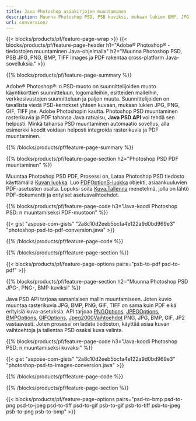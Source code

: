```yaml
---
title: Java Photoshop asiakirjojen muuntaminen
description: Muunna Photoshop PSD, PSB kuviksi, mukaan lukien BMP, JPG, PNG, TIFF ja PDF Java-kirjaston kautta.
url: conversion/
---
```


{{< blocks/products/pf/feature-page-wrap >}}
{{< blocks/products/pf/feature-page-header h1="Adobe® Photoshop® -tiedostojen muuntaminen Java-ohjelmalla" h2="Muunna Photoshop PSD, PSB JPG, PNG, BMP, TIFF Images ja PDF rakentaa cross-platform Java-sovelluksia." >}}

{{% blocks/products/pf/feature-page-summary %}}

Adobe® Photoshop®: n PSD-muoto on suunnittelijoiden muoto käyntikorttien suunnitteluun, logomalleihin, esitteiden malleihin, verkkosivustojen suunnitteluun ja paljon muuta. Suunnittelijoiden on tavallista viedä PSD-kerrokset yhteen kuvaan, mukaan lukien JPG, PNG, GIF, TIFF jne. Adobe Photoshopin kautta. Photoshop PSD muuntaminen rasterikuvia ja PDF tahansa Java ratkaisu, **Java PSD API** voi tehdä sen helposti. Minkä tahansa PSD muuntaminen automaatio sovellus, alla esimerkki koodit voidaan helposti integroida rasterikuvia ja PDF muuntaminen.

{{% /blocks/products/pf/feature-page-summary %}}

{{% blocks/products/pf/feature-page-section h2="Photoshop PSD PDF muuntaminen" %}}

Muuntaa Photoshop PSD PDF, Prosessi on, Lataa Photoshop PSD tiedosto käyttämällä [Kuvan luokka](https://apireference.aspose.com/psd/java/com.aspose.psd/Image). Luo [PDFOptionS-luokka](https://apireference.aspose.com/psd/java/com.aspose.psd.imageoptions/PdfOptions) objekti, asiaankuuluvien PDF-asetusten osalta. Lopuksi soita [Kuva.Tallenna](https://apireference.aspose.com/psd/java/com.aspose.psd/Image#save-java.lang.String-com.aspose.psd.ImageOptionsBase-) menetelmä, jolla on lähtö PDF-dokumentti ja erityiset asetusvaihtoehdot.

{{% blocks/products/pf/feature-page-code h3="Java-koodi Photoshop PSD: n muuntamiseksi PDF-muotoon" %}}

{{< gist "aspose-com-gists" "2a8c10d2eeb5bcfa4e122a9d0bd969e3" "photoshop-psd-to-pdf-conversion.java" >}}

{{% /blocks/products/pf/feature-page-code %}}

{{% /blocks/products/pf/feature-page-section %}}

{{< blocks/products/pf/feature-page-options pairs="psb-to-pdf psd-to-pdf" >}}

{{% blocks/products/pf/feature-page-section h2="Muunna Photoshop PSD JPG-, PNG-, BMP-kuviksi" %}}

Java PSD API tarjoaa samanlaisen mallin muuntamiseen. Joten kuvio muuntaa rasterikuvia JPG, BMP, PNG, GIF, TIFF on sama kuin PDF eikä erityisiä kuva-asetuksia. API tarjoaa [PNGOptions](https://apireference.aspose.com/psd/java/com.aspose.psd.imageoptions/PngOptions), [JPEGOptions](https://apireference.aspose.com/psd/java/com.aspose.psd.imageoptions/JpegOptions), [BMPOptions](https://apireference.aspose.com/psd/java/com.aspose.psd.imageoptions/BmpOptions), [GIFOptions](https://apireference.aspose.com/psd/java/com.aspose.psd.imageoptions/GifOptions), [Jpeg2000Vaihtoehdot](https://apireference.aspose.com/psd/java/com.aspose.psd.imageoptions/Jpeg2000Options) PNG, JPG, BMP, GIF, JP2 vastaavasti. Joten prosessi on ladata tiedoston, käyttää asiaa kuvan vaihtoehtoja ja tallentaa PSD osaksi kuva valinta.

{{% blocks/products/pf/feature-page-code h3="Java-koodi Photoshop PSD: n muuntamiseksi kuvaksi" %}}

{{< gist "aspose-com-gists" "2a8c10d2eeb5bcfa4e122a9d0bd969e3" "photoshop-psd-to-images-conversion.java" >}}

{{% /blocks/products/pf/feature-page-code %}}

{{% /blocks/products/pf/feature-page-section %}}

{{< blocks/products/pf/feature-page-options pairs="psd-to-bmp psd-to-png psd-to-jpeg psd-to-tiff psd-to-gif psb-to-gif psb-to-tiff psb-to-jpeg psb-to-png psb-to-bmp" >}}
